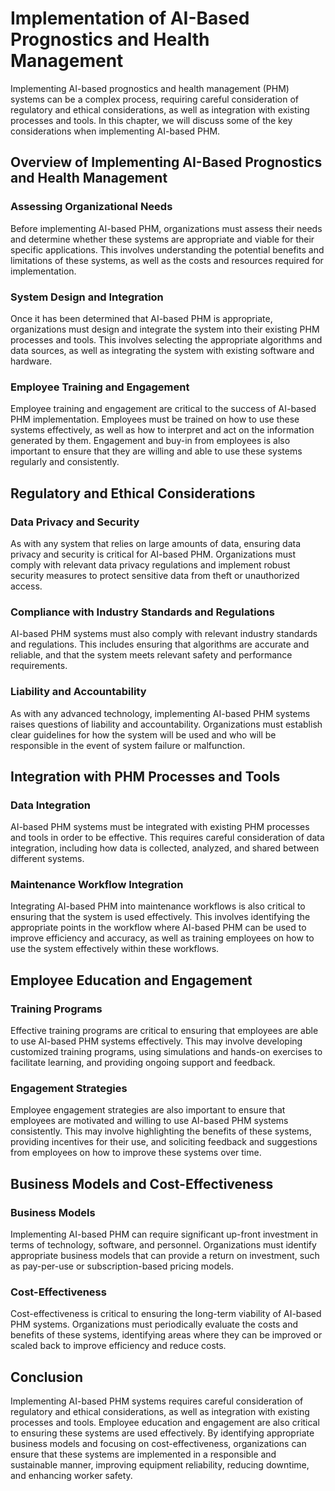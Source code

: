 Implementation of AI-Based Prognostics and Health Management
============================================================

Implementing AI-based prognostics and health management (PHM) systems can be a complex process, requiring careful consideration of regulatory and ethical considerations, as well as integration with existing processes and tools. In this chapter, we will discuss some of the key considerations when implementing AI-based PHM.

Overview of Implementing AI-Based Prognostics and Health Management
-------------------------------------------------------------------

### Assessing Organizational Needs

Before implementing AI-based PHM, organizations must assess their needs and determine whether these systems are appropriate and viable for their specific applications. This involves understanding the potential benefits and limitations of these systems, as well as the costs and resources required for implementation.

### System Design and Integration

Once it has been determined that AI-based PHM is appropriate, organizations must design and integrate the system into their existing PHM processes and tools. This involves selecting the appropriate algorithms and data sources, as well as integrating the system with existing software and hardware.

### Employee Training and Engagement

Employee training and engagement are critical to the success of AI-based PHM implementation. Employees must be trained on how to use these systems effectively, as well as how to interpret and act on the information generated by them. Engagement and buy-in from employees is also important to ensure that they are willing and able to use these systems regularly and consistently.

Regulatory and Ethical Considerations
-------------------------------------

### Data Privacy and Security

As with any system that relies on large amounts of data, ensuring data privacy and security is critical for AI-based PHM. Organizations must comply with relevant data privacy regulations and implement robust security measures to protect sensitive data from theft or unauthorized access.

### Compliance with Industry Standards and Regulations

AI-based PHM systems must also comply with relevant industry standards and regulations. This includes ensuring that algorithms are accurate and reliable, and that the system meets relevant safety and performance requirements.

### Liability and Accountability

As with any advanced technology, implementing AI-based PHM systems raises questions of liability and accountability. Organizations must establish clear guidelines for how the system will be used and who will be responsible in the event of system failure or malfunction.

Integration with PHM Processes and Tools
----------------------------------------

### Data Integration

AI-based PHM systems must be integrated with existing PHM processes and tools in order to be effective. This requires careful consideration of data integration, including how data is collected, analyzed, and shared between different systems.

### Maintenance Workflow Integration

Integrating AI-based PHM into maintenance workflows is also critical to ensuring that the system is used effectively. This involves identifying the appropriate points in the workflow where AI-based PHM can be used to improve efficiency and accuracy, as well as training employees on how to use the system effectively within these workflows.

Employee Education and Engagement
---------------------------------

### Training Programs

Effective training programs are critical to ensuring that employees are able to use AI-based PHM systems effectively. This may involve developing customized training programs, using simulations and hands-on exercises to facilitate learning, and providing ongoing support and feedback.

### Engagement Strategies

Employee engagement strategies are also important to ensure that employees are motivated and willing to use AI-based PHM systems consistently. This may involve highlighting the benefits of these systems, providing incentives for their use, and soliciting feedback and suggestions from employees on how to improve these systems over time.

Business Models and Cost-Effectiveness
--------------------------------------

### Business Models

Implementing AI-based PHM can require significant up-front investment in terms of technology, software, and personnel. Organizations must identify appropriate business models that can provide a return on investment, such as pay-per-use or subscription-based pricing models.

### Cost-Effectiveness

Cost-effectiveness is critical to ensuring the long-term viability of AI-based PHM systems. Organizations must periodically evaluate the costs and benefits of these systems, identifying areas where they can be improved or scaled back to improve efficiency and reduce costs.

Conclusion
----------

Implementing AI-based PHM systems requires careful consideration of regulatory and ethical considerations, as well as integration with existing processes and tools. Employee education and engagement are also critical to ensuring these systems are used effectively. By identifying appropriate business models and focusing on cost-effectiveness, organizations can ensure that these systems are implemented in a responsible and sustainable manner, improving equipment reliability, reducing downtime, and enhancing worker safety.
